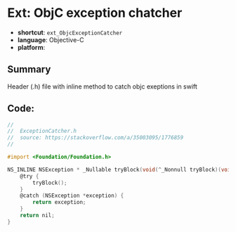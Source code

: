 # Ext: ObjC exception chatcher 
- **shortcut**: `ext_ObjcExceptionCatcher`
- **language**: Objective-C
- **platform**: 

## Summary
Header (.h) file with inline method to catch objc exeptions in swift

## Code:
```objective-c
//
//  ExceptionCatcher.h
//  source: https://stackoverflow.com/a/35003095/1776859
//

#import <Foundation/Foundation.h>

NS_INLINE NSException * _Nullable tryBlock(void(^_Nonnull tryBlock)(void)) {
    @try {
        tryBlock();
    }
    @catch (NSException *exception) {
        return exception;
    }
    return nil;
}

```